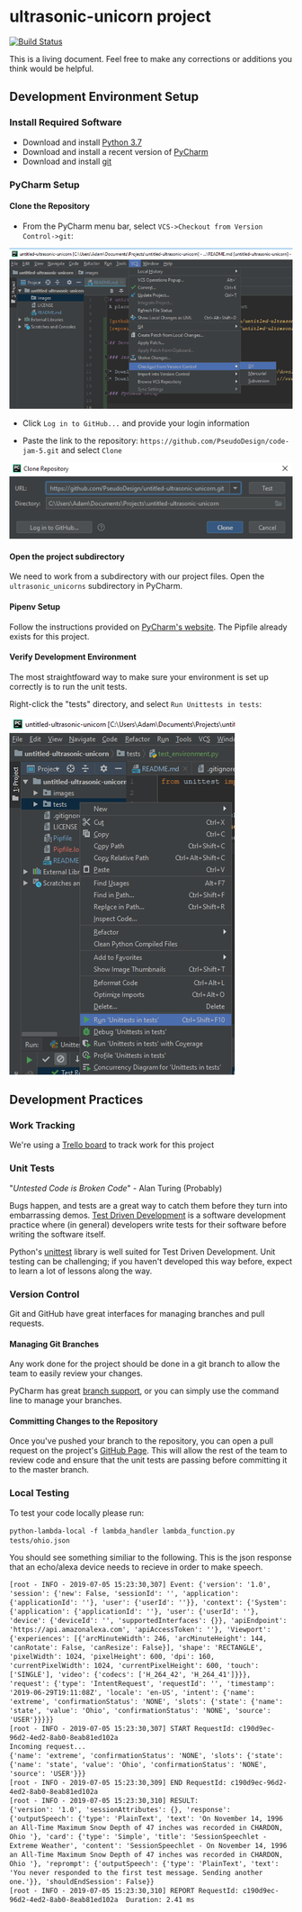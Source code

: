 # ultrasonic-unicorn project

[![Build Status](https://nectr.dev/buildStatus/icon?job=ultrasonic-unicorn)](https://nectr.dev/job/ultrasonic-unicorn/)

This is a living document.  Feel free to make any corrections or additions you 
think would be helpful.

[github_page]: https://github.com/PseudoDesign/code-jam-5
[repository]: https://github.com/PseudoDesign/code-jam-5.git

## Development Environment Setup

### Install Required Software

* Download and install [Python 3.7](https://www.python.org/downloads/)
* Download and install a recent version of [PyCharm](https://www.jetbrains.com/pycharm/download)
* Download and install [git](https://git-scm.com/downloads)

### PyCharm Setup

#### Clone the Repository

* From the PyCharm menu bar, select `VCS->Checkout from Version Control->git`:

![](images/git-checkout.png)

* Click `Log in to GitHub...` and provide your login information

* Paste the link to the repository:
 `https://github.com/PseudoDesign/code-jam-5.git` and select `Clone`

![](images/clone.png)

#### Open the project subdirectory
We need to work from a subdirectory with our project files.  Open the `ultrasonic_unicorns`
subdirectory in PyCharm.

#### Pipenv Setup

Follow the instructions provided on [PyCharm's website](https://www.jetbrains.com/help/pycharm/pipenv.html).
The Pipfile already exists for this project.

#### Verify Development Environment

The most straightfoward way to make sure your environment is set up correctly is to run the unit tests.

Right-click the "tests" directory, and select `Run Unittests in tests`:

![](images/run-tests.png)


## Development Practices

### Work Tracking

We're using a [Trello board](https://trello.com/b/7Ps4Girs/codejam-summer-2019) to track work for this project

### Unit Tests

"*Untested Code is Broken Code*" - Alan Turing (Probably)

Bugs happen, and tests are a great way to catch them before they turn 
into embarrassing demos.  [Test Driven Development](https://en.wikipedia.org/wiki/Test-driven_development)
is a software development practice where (in general) developers write tests for
their software before writing the software itself.

Python's [unittest](https://www.geeksforgeeks.org/unit-testing-python-unittest/) 
library is well suited for Test Driven Development.  Unit testing can be challenging;
if you haven't developed this way before, expect to learn a lot of lessons along the way.




### Version Control

Git and GitHub have great interfaces for managing branches and pull requests.

#### Managing Git Branches

Any work done for the project should be done in a git branch to allow the team to easily review your changes.

PyCharm has great [branch support](https://www.jetbrains.com/help/pycharm/manage-branches.html), 
or you can simply use the command line to manage your branches.  

#### Committing Changes to the Repository

Once you've pushed your branch to the repository, you can open a pull request on
the project's [GitHub Page][github_page].  This will allow the rest of the team to
review code and ensure that the unit tests are passing before committing it to the master branch.


### Local Testing ###
To test your code locally please run:

`python-lambda-local -f lambda_handler lambda_function.py tests/ohio.json` 

You should see something similiar to the following. This is the json response that an echo/alexa device needs to recieve in order to make speech.
``` 
[root - INFO - 2019-07-05 15:23:30,307] Event: {'version': '1.0', 'session': {'new': False, 'sessionId': '', 'application': {'applicationId': ''}, 'user': {'userId': ''}}, 'context': {'System': {'application': {'applicationId': ''}, 'user': {'userId': ''}, 'device': {'deviceId': '', 'supportedInterfaces': {}}, 'apiEndpoint': 'https://api.amazonalexa.com', 'apiAccessToken': ''}, 'Viewport': {'experiences': [{'arcMinuteWidth': 246, 'arcMinuteHeight': 144, 'canRotate': False, 'canResize': False}], 'shape': 'RECTANGLE', 'pixelWidth': 1024, 'pixelHeight': 600, 'dpi': 160, 'currentPixelWidth': 1024, 'currentPixelHeight': 600, 'touch': ['SINGLE'], 'video': {'codecs': ['H_264_42', 'H_264_41']}}}, 'request': {'type': 'IntentRequest', 'requestId': '', 'timestamp': '2019-06-29T19:11:08Z', 'locale': 'en-US', 'intent': {'name': 'extreme', 'confirmationStatus': 'NONE', 'slots': {'state': {'name': 'state', 'value': 'Ohio', 'confirmationStatus': 'NONE', 'source': 'USER'}}}}}
[root - INFO - 2019-07-05 15:23:30,307] START RequestId: c190d9ec-96d2-4ed2-8ab0-8eab81ed102a
Incoming request...
{'name': 'extreme', 'confirmationStatus': 'NONE', 'slots': {'state': {'name': 'state', 'value': 'Ohio', 'confirmationStatus': 'NONE', 'source': 'USER'}}}
[root - INFO - 2019-07-05 15:23:30,309] END RequestId: c190d9ec-96d2-4ed2-8ab0-8eab81ed102a
[root - INFO - 2019-07-05 15:23:30,310] RESULT:
{'version': '1.0', 'sessionAttributes': {}, 'response': {'outputSpeech': {'type': 'PlainText', 'text': 'On November 14, 1996  an All-Time Maximum Snow Depth of 47 inches was recorded in CHARDON, Ohio '}, 'card': {'type': 'Simple', 'title': 'SessionSpeechlet - Extreme Weather', 'content': 'SessionSpeechlet - On November 14, 1996  an All-Time Maximum Snow Depth of 47 inches was recorded in CHARDON, Ohio '}, 'reprompt': {'outputSpeech': {'type': 'PlainText', 'text': 'You never responded to the first test message. Sending another one.'}}, 'shouldEndSession': False}}
[root - INFO - 2019-07-05 15:23:30,310] REPORT RequestId: c190d9ec-96d2-4ed2-8ab0-8eab81ed102a  Duration: 2.41 ms
```

